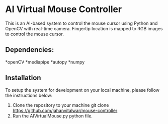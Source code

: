 # AI Virtual Mouse Controller
This is an AI-based system to control the mouse cursor using Python and OpenCV with real-time camera. Fingertip location is mapped to RGB images to control the mouse cursor.

## Dependencies:
*openCV
*mediapipe
*autopy
*numpy

## Installation
To setup the system for development on your local machine, please follow the instructions below:
1. Clone the repository to your machine
git clone https://github.com/jahanvitalwar/mouse-controller
2. Run the AIVirtualMouse.py python file.
